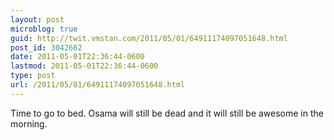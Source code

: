 ```yaml
---
layout: post
microblog: true
guid: http://twit.vmstan.com/2011/05/01/64911174097051648.html
post_id: 3042662
date: 2011-05-01T22:36:44-0600
lastmod: 2011-05-01T22:36:44-0600
type: post
url: /2011/05/01/64911174097051648.html
---
```

Time to go to bed. Osama will still be dead and it will still be awesome in the morning.
